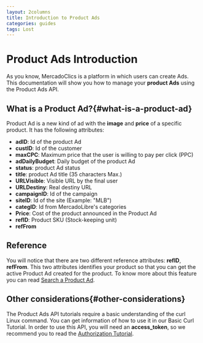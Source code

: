 ```yaml
---
layout: 2columns
title: Introduction to Product Ads
categories: guides
tags: Lost
---
```


# Product Ads Introduction
As you know, MercadoClics is a platform in which users can create Ads. This documentation will show you how to manage your **product Ads** using the Product Ads API.
## What is a Product Ad?{#what-is-a-product-ad}
Product Ad is a new kind of ad with the **image** and **price** of a specific product. It has the following attributes:

* **adID**: Id of the product Ad
* **custID**: Id of the customer
* **maxCPC**: Maximum price that the user is willing to pay per click (PPC)
* **adDailyBudget**: Daily budget of the product Ad
* **status**: product Ad status
* **title**: product Ad title (35 characters Max.)
* **URLVisible**: Visible URL by the final user
* **URLDestiny**: Real destiny URL
* **campaignID**: Id of the campaign
* **siteID**: Id of the site (Example: "MLB")
* **categID**: Id from MercadoLibre's categories 
* **Price**: Cost of the product announced in the Product Ad
* **refID**: Product SKU (Stock-keeping unit)
* **refFrom**

## Reference
You will notice that there are two different reference attributes: **refID**, **refFrom**. This two attributes identifies your product so that you can get the active Product Ad created for the product. To know more about this feature you can read [Search a Product Ad](../searching-productAd).

## Other considerations{#other-considerations}
The Product Ads API tutorials require a basic understanding of the curl Linux command. You can get information of how to use it in our Basic Curl Tutorial.
In order to use this API, you will need an **access_token**, so we recommend you to read the [Authorization Tutorial](../authentication-and-authorization).